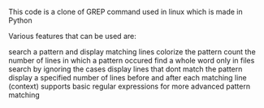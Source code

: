 This code is a clone of GREP command used in linux which is made in Python

Various features that can be used are:

search a pattern and display matching lines
colorize the pattern
count the number of lines in which a pattern occured
find a whole word only in files
search by ignoring the cases
display lines that dont match the pattern
display a specified number of lines before and after each matching line (context)
supports basic regular expressions for more advanced pattern matching

